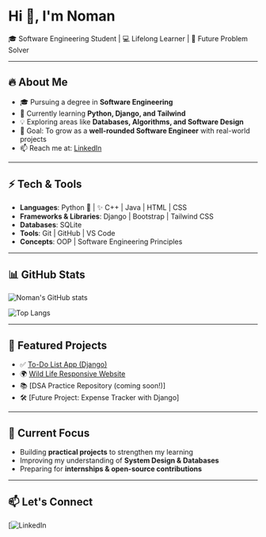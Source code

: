 # Hi 👋, I'm Noman  
🎓 Software Engineering Student | 💻 Lifelong Learner | 🚀 Future Problem Solver  

---

## 🔥 About Me
- 🎓 Pursuing a degree in **Software Engineering**  
- 🌱 Currently learning **Python, Django, and Tailwind**  
- 💡 Exploring areas like **Databases, Algorithms, and Software Design**  
- 🎯 Goal: To grow as a **well-rounded Software Engineer** with real-world projects  
- 📫 Reach me at: [LinkedIn](https://www.linkedin.com/in/noman-hafeez-128974370?lipi=urn%3Ali%3Apage%3Ad_flagship3_profile_view_base_contact_details%3BKOiLuxNBRfiFC4agGlLFYw%3D%3D) 

---

## ⚡ Tech & Tools
- **Languages**: Python 🐍 | ✨ C++ | Java | HTML | CSS  
- **Frameworks & Libraries**: Django | Bootstrap | Tailwind CSS  
- **Databases**: SQLite  
- **Tools**: Git | GitHub | VS Code 
- **Concepts**: OOP | Software Engineering Principles  

---

## 📊 GitHub Stats
![Noman's GitHub stats](https://github-readme-stats.vercel.app/api?username=noman-hafeez0&show_icons=true&theme=tokyonight)

![Top Langs](https://github-readme-stats.vercel.app/api/top-langs/?username=noman-hafeez0&layout=compact&theme=tokyonight)

---

## 🌟 Featured Projects
- ✅ [To-Do List App (Django)](https://github.com/Noman-hafeez0/Django-To-Do-List-.git)  
- 🌍 [Wild Life Responsive Website](https://github.com/Noman-hafeez0/Wild-Life-web.git)  
- 📚 [DSA Practice Repository (coming soon!)]  
- 🛠 [Future Project: Expense Tracker with Django]  

---

## 🎯 Current Focus
- Building **practical projects** to strengthen my learning  
- Improving my understanding of **System Design & Databases**  
- Preparing for **internships & open-source contributions**  

---

## 📫 Let's Connect
[![LinkedIn](https://www.linkedin.com/in/noman-hafeez-128974370?lipi=urn%3Ali%3Apage%3Ad_flagship3_profile_view_base_contact_details%3BKOiLuxNBRfiFC4agGlLFYw%3D%3D)  

